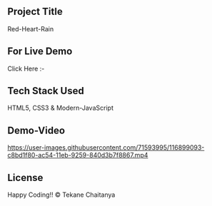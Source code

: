 ## Project Title
Red-Heart-Rain

## For Live Demo 
Click Here :- 

## Tech Stack Used 
HTML5, CSS3 & Modern-JavaScript

## Demo-Video
https://user-images.githubusercontent.com/71593995/116899093-c8bd1f80-ac54-11eb-9259-840d3b7f8867.mp4

## License
Happy Coding!! 
© Tekane Chaitanya
